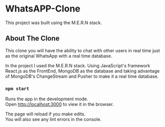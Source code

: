 # WhatsAPP-Clone

This project was built using the M.E.R.N stack.

## About The Clone

This clone you will have the ability to chat with other users in real time just as the original WhatsApp with a real time database.

In the project I used the M.E.R.N stack. Using JavaScript's framework React.js as the FrontEnd, MongoDB as the database and taking advantage of MongoDB's ChangeStream and Pusher to make it a real time database.

### `npm start`

Runs the app in the development mode.<br />
Open [http://localhost:3000](http://localhost:3000) to view it in the browser.

The page will reload if you make edits.<br />
You will also see any lint errors in the console.